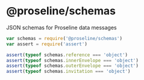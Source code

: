 # @proseline/schemas

JSON schemas for Proseline data messages

```javascript
var schemas = require('@proseline/schemas')
var assert = require('assert')

assert(typeof schemas.reference === 'object')
assert(typeof schemas.innerEnvelope === 'object')
assert(typeof schemas.outerEnvelope === 'object')
assert(typeof schemas.invitation === 'object')
```
